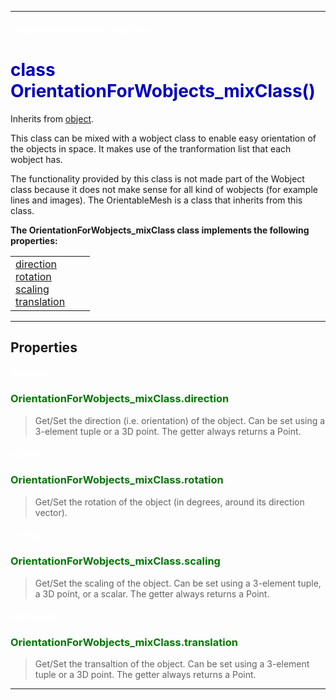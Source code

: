 
---

#### <font color='#FFF'>orientationforwobjects_mixclass</font> ####
# <font color='#00B'>class OrientationForWobjects_mixClass()</font> #

Inherits from [object](cls_object.md).

This class can be mixed with a wobject class to enable easy  orientation of the objects in space. It makes use of the  tranformation list that each wobject has.

The functionality provided by this class is not made part of the Wobject class because it does not make sense for all kind of wobjects (for example lines and images). The OrientableMesh is a class that inherits from this class.





**The OrientationForWobjects\_mixClass class implements the following properties:**<br /><table cellpadding='10px'><tr>
<td valign='top'>
<a href='#direction.md'>direction</a><br /><a href='#rotation.md'>rotation</a><br /><a href='#scaling.md'>scaling</a><br /><a href='#translation.md'>translation</a><br /></td>
<td valign='top'>
</td>
<td valign='top'>
</td>
</tr></table>



---


## Properties ##

#### <font color='#FFF'>direction</font> ####
### <font color='#070'>OrientationForWobjects_mixClass.direction</font> ###

> Get/Set the direction (i.e. orientation) of the object. Can  be set using a 3-element tuple or a 3D point. The getter always  returns a Point.


#### <font color='#FFF'>rotation</font> ####
### <font color='#070'>OrientationForWobjects_mixClass.rotation</font> ###

> Get/Set the rotation of the object (in degrees, around its  direction vector).


#### <font color='#FFF'>scaling</font> ####
### <font color='#070'>OrientationForWobjects_mixClass.scaling</font> ###

> Get/Set the scaling of the object. Can be set using a 3-element tuple, a 3D point, or a scalar. The getter always returns a Point.


#### <font color='#FFF'>translation</font> ####
### <font color='#070'>OrientationForWobjects_mixClass.translation</font> ###

> Get/Set the transaltion of the object. Can be set using a 3-element tuple or a 3D point. The getter always returns a Point.



---


